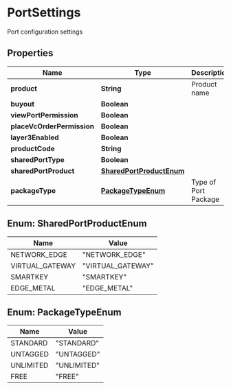 

# PortSettings

Port configuration settings

## Properties

| Name | Type | Description | Notes |
|------------ | ------------- | ------------- | -------------|
|**product** | **String** | Product name |  [optional] |
|**buyout** | **Boolean** |  |  [optional] |
|**viewPortPermission** | **Boolean** |  |  [optional] |
|**placeVcOrderPermission** | **Boolean** |  |  [optional] |
|**layer3Enabled** | **Boolean** |  |  [optional] |
|**productCode** | **String** |  |  [optional] |
|**sharedPortType** | **Boolean** |  |  [optional] |
|**sharedPortProduct** | [**SharedPortProductEnum**](#SharedPortProductEnum) |  |  [optional] |
|**packageType** | [**PackageTypeEnum**](#PackageTypeEnum) | Type of Port Package |  [optional] |



## Enum: SharedPortProductEnum

| Name | Value |
|---- | -----|
| NETWORK_EDGE | &quot;NETWORK_EDGE&quot; |
| VIRTUAL_GATEWAY | &quot;VIRTUAL_GATEWAY&quot; |
| SMARTKEY | &quot;SMARTKEY&quot; |
| EDGE_METAL | &quot;EDGE_METAL&quot; |



## Enum: PackageTypeEnum

| Name | Value |
|---- | -----|
| STANDARD | &quot;STANDARD&quot; |
| UNTAGGED | &quot;UNTAGGED&quot; |
| UNLIMITED | &quot;UNLIMITED&quot; |
| FREE | &quot;FREE&quot; |



